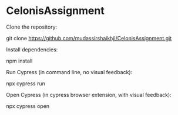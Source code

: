 # CelonisAssignment

Clone the repository:

git clone https://github.com/mudassirshaikhji/CelonisAssignment.git

Install dependencies:

npm install


Run Cypress (in command line, no visual feedback):

npx cypress run

Open Cypress (in cypress browser extension, with visual feedback):

npx cypress open


